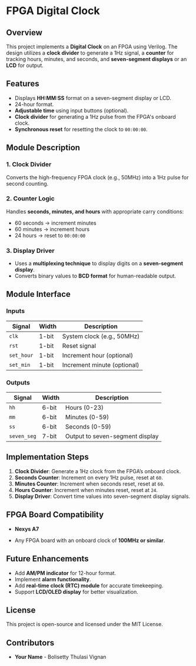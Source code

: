 # FPGA Digital Clock

## Overview
This project implements a **Digital Clock** on an FPGA using Verilog. The design utilizes a **clock divider** to generate a 1Hz signal, a **counter** for tracking hours, minutes, and seconds, and **seven-segment displays** or an **LCD** for output.

## Features
- Displays **HH:MM:SS** format on a seven-segment display or LCD.
- 24-hour format.
- **Adjustable time** using input buttons (optional).
- **Clock divider** for generating a 1Hz pulse from the FPGA's onboard clock.
- **Synchronous reset** for resetting the clock to `00:00:00`.

## Module Description
### 1. Clock Divider
Converts the high-frequency FPGA clock (e.g., 50MHz) into a 1Hz pulse for second counting.

### 2. Counter Logic
Handles **seconds, minutes, and hours** with appropriate carry conditions:
- 60 seconds → increment minutes
- 60 minutes → increment hours
- 24 hours → reset to `00:00:00`

### 3. Display Driver
- Uses a **multiplexing technique** to display digits on a **seven-segment display**.
- Converts binary values to **BCD format** for human-readable output.

## Module Interface
### Inputs
| Signal       | Width | Description                |
|-------------|-------|----------------------------|
| `clk`       | 1-bit | System clock (e.g., 50MHz) |
| `rst`       | 1-bit | Reset signal               |
| `set_hour`  | 1-bit | Increment hour (optional)  |
| `set_min`   | 1-bit | Increment minute (optional) |

### Outputs
| Signal          | Width  | Description                  |
|----------------|--------|------------------------------|
| `hh`           | 6-bit  | Hours (0-23)                 |
| `mm`           | 6-bit  | Minutes (0-59)               |
| `ss`           | 6-bit  | Seconds (0-59)               |
| `seven_seg`    | 7-bit  | Output to seven-segment display |

## Implementation Steps
1. **Clock Divider**: Generate a 1Hz clock from the FPGA’s onboard clock.
2. **Seconds Counter**: Increment on every 1Hz pulse, reset at `60`.
3. **Minutes Counter**: Increment when seconds reset, reset at `60`.
4. **Hours Counter**: Increment when minutes reset, reset at `24`.
5. **Display Driver**: Convert time values into seven-segment display signals.

## FPGA Board Compatibility
- **Nexys A7**

- Any FPGA board with an onboard clock of **100MHz or similar**.

## Future Enhancements
- Add **AM/PM indicator** for 12-hour format.
- Implement **alarm functionality**.
- Add **real-time clock (RTC) module** for accurate timekeeping.
- Support **LCD/OLED display** for better visualization.

## License
This project is open-source and licensed under the MIT License.

## Contributors
- **Your Name** - Bolisetty Thulasi Vignan
  

